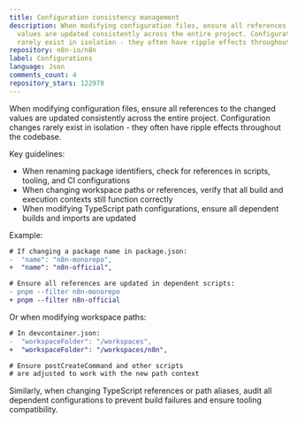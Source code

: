 ```yaml
---
title: Configuration consistency management
description: When modifying configuration files, ensure all references to the changed
  values are updated consistently across the entire project. Configuration changes
  rarely exist in isolation - they often have ripple effects throughout the codebase.
repository: n8n-io/n8n
label: Configurations
language: Json
comments_count: 4
repository_stars: 122978
---
```


When modifying configuration files, ensure all references to the changed values are updated consistently across the entire project. Configuration changes rarely exist in isolation - they often have ripple effects throughout the codebase.

Key guidelines:
- When renaming package identifiers, check for references in scripts, tooling, and CI configurations
- When changing workspace paths or references, verify that all build and execution contexts still function correctly
- When modifying TypeScript path configurations, ensure all dependent builds and imports are updated

Example:
```diff
# If changing a package name in package.json:
-  "name": "n8n-monorepo",
+  "name": "n8n-official",

# Ensure all references are updated in dependent scripts:
- pnpm --filter n8n-monorepo
+ pnpm --filter n8n-official
```

Or when modifying workspace paths:
```diff
# In devcontainer.json:
-  "workspaceFolder": "/workspaces",
+  "workspaceFolder": "/workspaces/n8n",

# Ensure postCreateCommand and other scripts 
# are adjusted to work with the new path context
```

Similarly, when changing TypeScript references or path aliases, audit all dependent configurations to prevent build failures and ensure tooling compatibility.